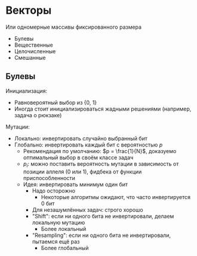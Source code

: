 # Векторы

Или одномерные массивы фиксированного размера

* Булевы
* Вещественные
* Целочисленные
* Смешанные

## Булевы

Инициализация:
* Равновероятный выбор из {0, 1}
* Иногда стоит инициализироваться жадными решениями (например, задача о рюкзаке)

Мутации:
* Локально: инвертировать случайно выбранный бит
* Глобально: инвертировать каждый бит с вероятностью $p$
	* Рекомендация по умолчанию: $p = \frac{1}{N}$, доказуемо оптимальный выбор в своём классе задач
	* $p_i$: можно поставить вероятность мутации в зависимость от позиции аллеля (0 или 1), фидбека от функции приспособленности
	* Идея: инвертировать минимум один бит
		* Надо осторожно
			* Некоторые алгоритмы ожидают, что часто инвертируется 0 бит
		* Для незашумлённых задач: строго хорошо
		* "Shift": если ни одного бита не инвертировали, делаем локальную мутацию
			* Более локальный
		* "Resampling": если ни одного бита не инвертировали, пытаемся ещё раз
			* Более глобальный